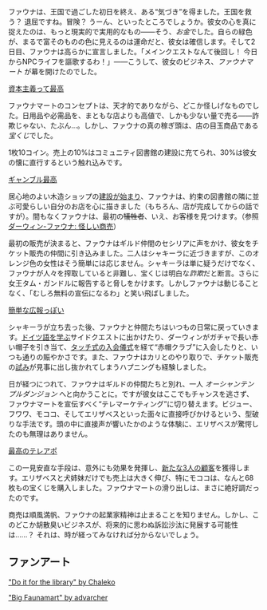 <!-- title: セレス・ファウナ -->
<!-- status: 生存 -->

ファウナは、王国で過ごした初日を終え、ある“気づき”を得ました。王国を救う？ 退屈ですね。冒険？ うーん、といったところでしょうか。彼女の心を真に捉えたのは、もっと現実的で実用的なもの――そう、*お金*でした。自らの緑色が、まるで富そのものの色に見えるのは運命だと、彼女は確信します。そして2日目、ファウナは高らかに宣言しました。「メインクエストなんて後回し！ 今日からNPCライフを謳歌するわ！」――こうして、彼女のビジネス、_ファウナマート_ が幕を開けたのでした。

[資本主義って最高](#embed:https://www.youtube.com/live/eUQWfgVwwpo?feature=shared&t=176)

ファウナマートのコンセプトは、天才的でありながら、どこか怪しげなものでした。日用品や必需品を、まともな店よりも高値で、しかも少ない量で売る――詐欺じゃない、たぶん…。しかし、ファウナの真の稼ぎ頭は、店の目玉商品である*宝くじ*でした。

1枚10コイン。売上の10%はコミュニティ図書館の建設に充てられ、30%は彼女の懐に直行するという触れ込みです。

[ギャンブル最高](#embed:https://www.youtube.com/live/eUQWfgVwwpo?t=646)

居心地のよい木造ショップの[建設が始まり](https://www.youtube.com/live/eUQWfgVwwpo?feature=shared&t=3387)、ファウナは、約束の図書館の隣に並ぶ可愛らしい自分のお店を心に描きました（もちろん、店が完成してからの話ですが）。間もなくファウナは、最初の~~犠牲者~~、いえ、お客様を見つけます。（参照 [ダーウィン-ファウナ: 怪しい商売](#edge:moom-fauna)）

最初の販売が決まると、ファウナはギルド仲間のセシリアに声をかけ、彼女をチケット販売の仲間に引き込みました。二人はシャキーラに近づきますが、このオレンジ色の女性はそう簡単には応じません。シャキーラは単に疑うだけでなく、ファウナが人々を搾取していると非難し、宝くじは明白な*詐欺*だと断言。さらに女王タム・ガンドルに報告すると脅しをかけます。しかしファウナは動じることなく、「むしろ無料の宣伝になるわ」と笑い飛ばしました。

[簡単な広報っぽい](#embed:https://www.youtube.com/live/eUQWfgVwwpo?feature=shared&t=11970)

シャキーラが立ち去った後、ファウナと仲間たちはいつもの日常に戻っていきます。[ドイツ語を学ぶ](https://www.youtube.com/live/eUQWfgVwwpo?feature=shared&t=12106)サイドクエストに出かけたり、ダーウィンがガチャで長い赤い帽子を引き当て、[タッチ式の入会儀式](https://www.youtube.com/live/eUQWfgVwwpo?feature=shared&t=13042)を経て“赤帽クラブ”に入会したりと、いつも通りの賑やかさです。また、ファウナはカリとのやり取りで、チケット販売の[試み](https://www.youtube.com/live/eUQWfgVwwpo?feature=shared&t=13530)が見事に出し抜かれてしまうハプニングも経験しました。

日が経つにつれて、ファウナはギルドの仲間たちと別れ、一人 _オーシャンテンプルダンジョン_ へと向かうことに。ですが彼女はここでもチャンスを逃さず、ファウナマートを宣伝すべく“テレマーケティング”に切り替えます。ビジュー、フワワ、モココ、そしてエリザベスといった面々に直接呼びかけるという、型破りな手法です。頭の中に直接声が響いたかのような体験に、エリザベスが驚愕したのも無理はありません。

[最高のテレアポ](#embed:https://www.youtube.com/live/eUQWfgVwwpo?t=14874)

この一見安直な手段は、意外にも効果を発揮し、[新たな3人の顧客](https://www.youtube.com/live/eUQWfgVwwpo?feature=shared&t=15005)を獲得します。エリザベスと犬姉妹だけでも売上は大きく伸び、特にモココは、なんと68枚もの宝くじを購入しました。ファウナマートの滑り出しは、まさに絶好調だったのです。

商売は順風満帆、ファウナの起業家精神は止まることを知りません。しかし、このどこか胡散臭いビジネスが、将来的に思わぬ訴訟沙汰に発展する可能性は……？ それは、時が経ってみなければ分からないでしょう。

## ファンアート

["Do it for the library" by Chaleko](https://x.com/Chalek0/status/1830748696935313524)

["Big Faunamart" by advarcher](https://x.com/Anonamos_701/status/1831146945597038826)
